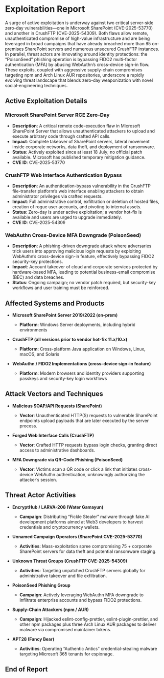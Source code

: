# Exploitation Report

A surge of active exploitation is underway against two critical server-side zero-day vulnerabilities—one in Microsoft SharePoint (CVE-2025-53770) and another in CrushFTP (CVE-2025-54309). Both flaws allow remote, unauthenticated compromise of high-value infrastructure and are being leveraged in broad campaigns that have already breached more than 85 on-premises SharePoint servers and numerous unsecured CrushFTP instances. In parallel, threat actors are innovating around identity protections: the “PoisonSeed” phishing operation is bypassing FIDO2 multi-factor authentication (MFA) by abusing WebAuthn’s cross-device sign-in flow. These exploits, coupled with aggressive supply-chain compromises targeting npm and Arch Linux AUR repositories, underscore a rapidly evolving threat landscape that blends zero-day weaponization with novel social-engineering techniques.

## Active Exploitation Details

### Microsoft SharePoint Server RCE Zero-Day
- **Description**: A critical remote code-execution flaw in Microsoft SharePoint Server that allows unauthenticated attackers to upload and execute arbitrary code through crafted API calls.  
- **Impact**: Complete takeover of SharePoint servers, lateral movement inside corporate networks, data theft, and deployment of ransomware.  
- **Status**: Actively exploited since at least 18 July; no official patch available. Microsoft has published temporary mitigation guidance.  
- **CVE ID**: CVE-2025-53770  

### CrushFTP Web Interface Authentication Bypass
- **Description**: An authentication-bypass vulnerability in the CrushFTP file-transfer platform’s web interface enabling attackers to obtain administrator privileges via crafted requests.  
- **Impact**: Full administrative control, exfiltration or deletion of hosted files, creation of rogue user accounts, and pivoting to internal assets.  
- **Status**: Zero-day is under active exploitation; a vendor hot-fix is available and users are urged to upgrade immediately.  
- **CVE ID**: CVE-2025-54309  

### WebAuthn Cross-Device MFA Downgrade (PoisonSeed)
- **Description**: A phishing-driven downgrade attack where adversaries trick users into approving malicious login requests by exploiting WebAuthn’s cross-device sign-in feature, effectively bypassing FIDO2 security-key protections.  
- **Impact**: Account takeover of cloud and corporate services protected by hardware-based MFA, leading to potential business-email compromise (BEC) and data breaches.  
- **Status**: Ongoing campaign; no vendor patch required, but security-key workflows and user training must be reinforced.  

## Affected Systems and Products

- **Microsoft SharePoint Server 2019/2022 (on-prem)**  
  - **Platform**: Windows Server deployments, including hybrid environments  

- **CrushFTP (all versions prior to vendor hot-fix 11.x/10.x)**  
  - **Platform**: Cross-platform Java application on Windows, Linux, macOS, and Solaris  

- **WebAuthn / FIDO2 Implementations (cross-device sign-in feature)**  
  - **Platform**: Modern browsers and identity providers supporting passkeys and security-key login workflows  

## Attack Vectors and Techniques

- **Malicious SOAP/API Requests (SharePoint)**  
  - **Vector**: Unauthenticated HTTP(S) requests to vulnerable SharePoint endpoints upload payloads that are later executed by the server process.  

- **Forged Web Interface Calls (CrushFTP)**  
  - **Vector**: Crafted HTTP requests bypass login checks, granting direct access to administrative dashboards.  

- **MFA Downgrade via QR-Code Phishing (PoisonSeed)**  
  - **Vector**: Victims scan a QR code or click a link that initiates cross-device WebAuthn authentication, unknowingly authorizing the attacker’s session.  

## Threat Actor Activities

- **EncryptHub / LARVA-208 (Water Gamayun)**  
  - **Campaign**: Distributing “Fickle Stealer” malware through fake AI development platforms aimed at Web3 developers to harvest credentials and cryptocurrency wallets.  

- **Unnamed Campaign Operators (SharePoint CVE-2025-53770)**  
  - **Activities**: Mass-exploitation spree compromising 75 + corporate SharePoint servers for data theft and potential ransomware staging.  

- **Unknown Threat Groups (CrushFTP CVE-2025-54309)**  
  - **Activities**: Targeting unpatched CrushFTP servers globally for administrative takeover and file exfiltration.  

- **PoisonSeed Phishing Group**  
  - **Campaign**: Actively leveraging WebAuthn MFA downgrade to infiltrate enterprise accounts and bypass FIDO2 protections.  

- **Supply-Chain Attackers (npm / AUR)**  
  - **Campaign**: Hijacked eslint-config-prettier, eslint-plugin-prettier, and other npm packages plus three Arch Linux AUR packages to deliver malware via compromised maintainer tokens.  

- **APT28 (Fancy Bear)**  
  - **Activities**: Operating “Authentic Antics” credential-stealing malware targeting Microsoft 365 tenants for espionage.  

## End of Report